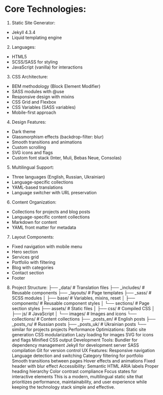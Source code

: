 # Core Technologies:
1. Static Site Generator:
- Jekyll 4.3.4
- Liquid templating engine
2. Languages:
- HTML5
- SCSS/SASS for styling
- JavaScript (vanilla) for interactions
3. CSS Architecture:
- BEM methodology (Block Element Modifier)
- SASS modules with @use
- Responsive design with mixins
- CSS Grid and Flexbox
- CSS Variables (SASS variables)
- Mobile-first approach
4. Design Features:
- Dark theme
- Glassmorphism effects (backdrop-filter: blur)
- Smooth transitions and animations
- Custom scrolling
- SVG icons and flags
- Custom font stack (Inter, Muli, Bebas Neue, Consolas)
5. Multilingual Support:
- Three languages (English, Russian, Ukrainian)
- Language-specific collections
- YAML-based translations
- Language switcher with URL preservation
6. Content Organization:
- Collections for projects and blog posts
- Language-specific content collections
- Markdown for content
- YAML front matter for metadata
7. Layout Components:
- Fixed navigation with mobile menu
- Hero section
- Services grid
- Portfolio with filtering
- Blog with categories
- Contact section
- Footer
8. Project Structure:
   ├── _data/           # Translation files
   ├── _includes/       # Reusable components
   ├── _layouts/        # Page templates
   ├── _sass/          # SCSS modules
   │   ├── base/       # Variables, mixins, reset
   │   ├── components/ # Reusable component styles
   │   └── sections/   # Page section styles
   ├── assets/         # Static files
   │   ├── css/       # Compiled CSS
   │   ├── js/        # JavaScript
   │   └── images/    # Images and icons
   └── collections/    # Content collections
       ├── _posts_en/  # English posts
       ├── _posts_ru/  # Russian posts
       ├── _posts_uk/  # Ukrainian posts
       └── similar for projects
projects
Performance Optimizations:
Static site generation
CSS modularization
Lazy loading for images
SVG for icons and flags
Minified CSS output
Development Tools:
Bundler for dependency management
Jekyll for development server
SASS compilation
Git for version control
UX Features:
Responsive navigation
Language detection and switching
Category filtering for portfolio
Smooth transitions between pages
Hover effects and animations
Fixed header with blur effect
Accessibility:
Semantic HTML
ARIA labels
Proper heading hierarchy
Color contrast compliance
Focus states for interactive elements
This is a modern, multilingual static site that prioritizes performance, maintainability, and user experience while keeping the technology stack simple and effective.